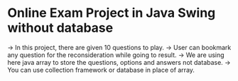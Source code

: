 
# Online Exam Project in Java Swing without database


->  In this project, there are given 10 questions to play. 
->  User can bookmark any question for the reconsideration while going to result.
->  We are using here java array to store the questions, options and answers not database. 
->  You can use collection framework or database in place of array.





